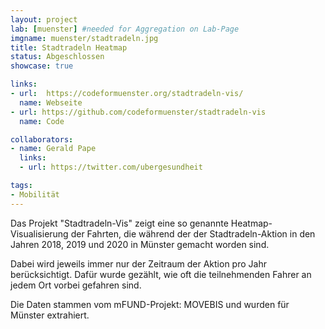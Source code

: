 ```yaml
---
layout: project
lab: [muenster] #needed for Aggregation on Lab-Page
imgname: muenster/stadtradeln.jpg
title: Stadtradeln Heatmap
status: Abgeschlossen
showcase: true

links:
- url:  https://codeformuenster.org/stadtradeln-vis/
  name: Webseite
- url: https://github.com/codeformuenster/stadtradeln-vis
  name: Code

collaborators:
- name: Gerald Pape
  links:
  - url: https://twitter.com/ubergesundheit

tags:
- Mobilität
---
```


Das Projekt "Stadtradeln-Vis" zeigt eine so genannte Heatmap-Visualisierung der Fahrten, die während der der Stadtradeln-Aktion in den Jahren 2018, 2019 und 2020 in Münster gemacht worden sind.

Dabei wird jeweils immer nur der Zeitraum der Aktion pro Jahr berücksichtigt. Dafür wurde gezählt, wie oft die teilnehmenden Fahrer an jedem Ort vorbei gefahren sind.

Die Daten stammen vom mFUND-Projekt: MOVEBIS und wurden für Münster extrahiert.

